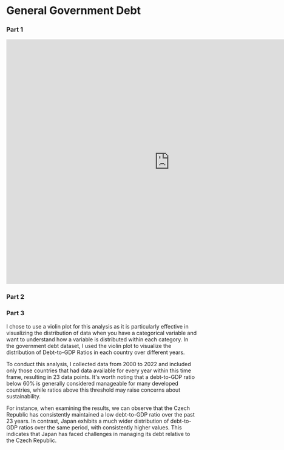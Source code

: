 
# General Government Debt

### Part 1
<iframe src="https://data.oecd.org/chart/7b4N" width="860" height="645" style="border: 0" mozallowfullscreen="true" webkitallowfullscreen="true" allowfullscreen="true"><a href="https://data.oecd.org/chart/7b4N" target="_blank">OECD Chart: General government debt, Total, % of GDP, Annual, 2022</a></iframe>


### Part 2
<div class="flourish-embed flourish-chart" data-src="visualisation/14950470"><script src="https://public.flourish.studio/resources/embed.js"></script></div>


### Part 3

I chose to use a violin plot for this analysis as it is particularly effective in visualizing the distribution of data when you have a categorical variable and want to understand how a variable is distributed within each category. In the government debt dataset, I used the violin plot to visualize the distribution of Debt-to-GDP Ratios in each country over different years.

To conduct this analysis, I collected data from 2000 to 2022 and included only those countries that had data available for every year within this time frame, resulting in 23 data points. It's worth noting that a debt-to-GDP ratio below 60% is generally considered manageable for many developed countries, while ratios above this threshold may raise concerns about sustainability.

For instance, when examining the results, we can observe that the Czech Republic has consistently maintained a low debt-to-GDP ratio over the past 23 years. In contrast, Japan exhibits a much wider distribution of debt-to-GDP ratios over the same period, with consistently higher values. This indicates that Japan has faced challenges in managing its debt relative to the Czech Republic.

<div class="flourish-embed flourish-scatter" data-src="visualisation/14951424"><script src="https://public.flourish.studio/resources/embed.js"></script></div>
